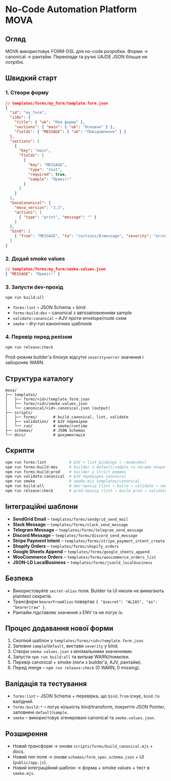 # No-Code Automation Platform MOVA

## Огляд

MOVA використовує FORM-DSL для no-code розробки. Форми → canonical → рантайм.
Переклади та ручні UA/DE JSON більше не потрібні.

## Швидкий старт

### 1. Створи форму
```json
// templates/forms/my_form/template.form.json
{
  "id": "my_form",
  "i18n": {
    "title": { "uk": "Моя форма" },
    "sections": { "main": { "uk": "Основне" } },
    "fields": { "MESSAGE": { "uk": "Повідомлення" } }
  },
  "sections": [
    {
      "key": "main",
      "fields": [
        {
          "key": "MESSAGE",
          "type": "text",
          "required": true,
          "sample": "Привіт!"
        }
      ]
    }
  ],
  "baseCanonical": {
    "mova_version": "3.3",
    "actions": [
      { "type": "print", "message": "" }
    ]
  },
  "bind": [
    { "from": "MESSAGE", "to": "/actions/0/message", "severity": "error" }
  ]
}
```

### 2. Додай smoke values
```json
// templates/forms/my_form/smoke.values.json
{ "MESSAGE": "Привіт!" }
```

### 3. Запусти dev-прохід
```bash
npm run build:all
```
- `forms:lint` – JSON Schema + bind
- `forms:build:dev` – canonical з автозаповненням sample
- `validate:canonical` – AJV проти envelope/route схем
- `smoke` – dry-run канонічних шаблонів

### 4. Перевір перед релізом
```bash
npm run release:check
```
Prod-режим builder’а блокує відсутні `severity=error` значення і забороняє WARN.

## Структура каталогу
```
mova/
├── templates/
│   ├── forms/<id>/template.form.json
│   ├── forms/<id>/smoke.values.json
│   └── canonical/<id>.canonical.json (output)
├── scripts/
│   ├── forms/       # build_canonical, lint, validate
│   ├── validation/  # AJV перевірки
│   └── run/         # smoke/runtime
├── schemas/         # JSON Schemas
└── docs/            # документація
```

## Скрипти
```bash
npm run forms:lint          # AJV + lint_bindings (--mode=dev)
npm run forms:build:dev     # builder з default/sample та логами покриття
npm run forms:build:prod    # builder у strict режимі
npm run validate:canonical  # AJV перевірка canonical
npm run smoke               # smoke.mjs templates/canonical
npm run build:all           # dev-прохід (lint → build → validate → smoke)
npm run release:check       # prod-прохід (lint → build prod → validate → smoke)
```

## Інтеграційні шаблони
- **SendGrid Email** – `templates/forms/sendgrid_send_mail`
- **Slack Message** – `templates/forms/slack_send_message`
- **Telegram Message** – `templates/forms/telegram_send_message`
- **Discord Message** – `templates/forms/discord_send_message`
- **Stripe Payment Intent** – `templates/forms/stripe_payment_intent_create`
- **Shopify Orders** – `templates/forms/shopify_orders`
- **Google Sheets Append** – `templates/forms/google_sheets_append`
- **WooCommerce Orders** – `templates/forms/woocommerce_orders_list`
- **JSON-LD LocalBusiness** – `templates/forms/jsonld_localbusiness`

## Безпека
- Використовуйте `secret-alias` поля. Builder та UI ніколи не вимагають plaintext секретів.
- Трансформ `bearerFromAlias` повертає `{ "$secret": "ALIAS", "as": "bearer|raw" }`.
- Рантайм підставляє значення з ENV та не логує їх.

## Процес додавання нової форми
1. Скопіюй шаблон у `templates/forms/<id>/template.form.json`.
2. Заповни `sample`/`default`, вистави `severity` у bind.
3. Створи `smoke.values.json` з мінімальними значеннями.
4. Запусти `npm run build:all` та виправ WARN/помилки.
5. Перевір canonical + smoke (логи з builder’а, AJV, рантайм).
6. Перед merge – `npm run release:check` (0 WARN, 0 missing).

## Валідація та тестування
- `forms:lint` – JSON Schema + перевірка, що `bind.from` існує, `bind.to` валідний.
- `forms:build:*` – логує кількість bind/transform, покриття JSON Pointer, заповнені `default`/`sample`.
- `smoke` – використовує згенеровані canonical та `smoke.values.json`.

## Розширення
- Новий трансформ → онови `scripts/forms/build_canonical.mjs` + docs.
- Новий тип поля → онови `schemas/form_spec.schema.json` + UI (`public/app.js`).
- Новий інтеграційний шаблон → форма + smoke values + тест в `smoke.mjs`.

